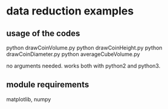 # data reduction examples

## usage of the codes

python drawCoinVolume.py
python drawCoinHeight.py
python drawCoinDiameter.py
python averageCubeVolume.py

no arguments needed. works both with python2 and python3.

## module requirements

matplotlib, numpy

